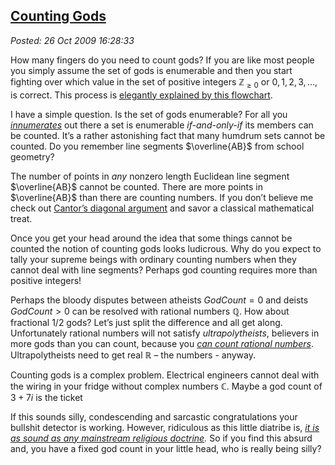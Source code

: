 [Counting
Gods](http://bakerjd99.wordpress.com/2009/10/26/counting-gods/)
-------------------------------------------------------------------------

*Posted: 26 Oct 2009 16:28:33*

How many fingers do you need to count gods? If you are like most people
you simply assume the set of gods is enumerable and then you start
fighting over which value in the set of positive integers
$\mathbb{Z}_{\geq0}$ or ${0, 1, 2, 3, \ldots, }$ is correct. This
process is [elegantly explained by this
flowchart](http://conceptcontrol.smugmug.com/photos/1123810114\_ARzWN-L.jpg).

I have a simple question. Is the set of gods enumerable? For all you
[*innumerates*](http://www.aolsvc.merriam-webster.aol.com/dictionary/innumerate)
out there a set is enumerable *if-and-only-if* its members can be
counted. It’s a rather astonishing fact that many humdrum sets cannot be
counted. Do you remember line segments $\overline{AB}$ from school
geometry?

The number of points in *any* nonzero length Euclidean line segment
$\overline{AB}$ cannot be counted. There are more points in
$\overline{AB}$ than there are counting numbers. If you don’t believe me
check out [Cantor’s diagonal
argument](http://en.wikipedia.org/wiki/Cantor's\_diagonal\_argument) and
savor a classical mathematical treat.

Once you get your head around the idea that some things cannot be
counted the notion of counting gods looks ludicrous. Why do you expect
to tally your supreme beings with ordinary counting numbers when they
cannot deal with line segments? Perhaps god counting requires more than
positive integers!

Perhaps the bloody disputes between atheists $GodCount=0$ and deists
$GodCount > 0$ can be resolved with rational numbers $\mathbb{Q}$. How
about fractional $1/2$ gods? Let’s just split the difference and all get
along. Unfortunately rational numbers will not satisfy
*ultrapolytheists*, believers in more gods than you can count, because
you *[can count rational
numbers](http://www.homeschoolmath.net/teaching/rational-numbers-countable.php)*.
Ultrapolytheists need to get real $\mathbb{R}$ – the numbers - anyway.

Counting gods is a complex problem. Electrical engineers cannot deal
with the wiring in your fridge without complex numbers $\mathbb{C}$.
Maybe a god count of $3 + 7i$ is the ticket

If this sounds silly, condescending and sarcastic congratulations your
bullshit detector is working. However, ridiculous as this little
diatribe is, *[it is as sound as any mainstream religious
doctrine](http://www.ffrf.org/).* So if you find this absurd and, you
have a fixed god count in your little head, who is really being silly?
